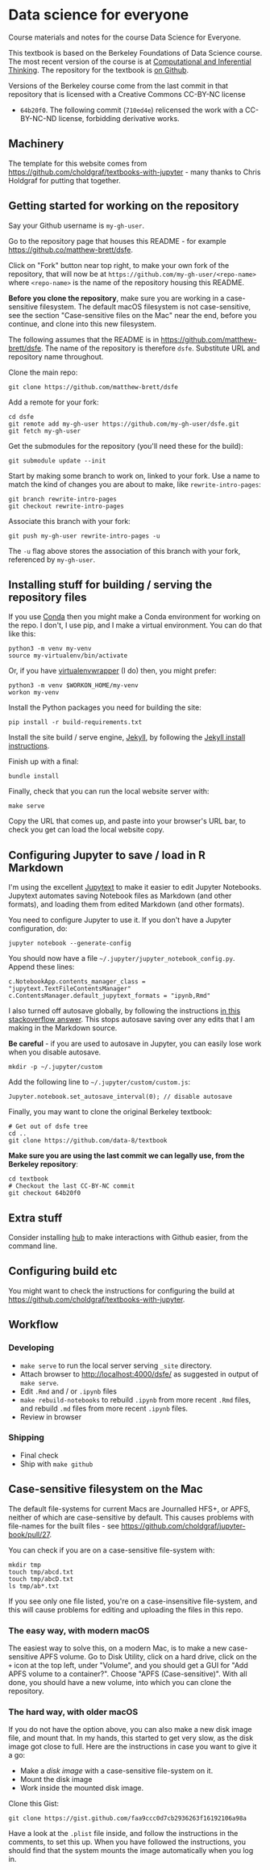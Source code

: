 # Data science for everyone

Course materials and notes for the course Data Science for Everyone.

This textbook is based on the Berkeley Foundations of Data Science
course. The most recent version of the course is at [Computational and
Inferential Thinking](https://www.inferentialthinking.com).  The
repository for the textbook is [on
Github](https://github.com/data8/textbook).

Versions of the Berkeley course come from the last commit in that
repository that is licensed with a Creative Commons CC-BY-NC license
- `64b20f0`.  The following commit (`710ed4e`) relicensed the work
with a CC-BY-NC-ND license, forbidding derivative works.

## Machinery

The template for this website comes from
<https://github.com/choldgraf/textbooks-with-jupyter> - many thanks to
Chris Holdgraf for putting that together.

## Getting started for working on the repository

Say your Github username is `my-gh-user`.

Go to the repository page that houses this README - for example <https://github.co/matthew-brett/dsfe>.

Click on "Fork" button near top right, to make your own fork of the
repository, that will now be at `https://github.com/my-gh-user/<repo-name>` where `<repo-name>` is the name of the repository housing this README.

**Before you clone the repository**, make sure you are working in
a case-sensitive filesystem.  The default macOS filesystem is not
case-sensitive, see the section "Case-sensitive files on the Mac" near
the end, before you continue, and clone into this new filesystem.

The following assumes that the README is in
<https://github.com/matthew-brett/dsfe>.  The name of the repository is
therefore `dsfe`.  Substitute URL and repository name throughout.

Clone the main repo:

```
git clone https://github.com/matthew-brett/dsfe
```

Add a remote for your fork:

```
cd dsfe
git remote add my-gh-user https://github.com/my-gh-user/dsfe.git
git fetch my-gh-user
```

Get the submodules for the repository (you'll need these for the
build):

```
git submodule update --init
```

Start by making some branch to work on, linked to your fork.  Use
a name to match the kind of changes you are about to make, like
`rewrite-intro-pages`:

```
git branch rewrite-intro-pages
git checkout rewrite-intro-pages
```

Associate this branch with your fork:

```
git push my-gh-user rewrite-intro-pages -u
```

The `-u` flag above stores the association of this branch with your
fork, referenced by `my-gh-user`.

## Installing stuff for building / serving the repository files

If you use [Conda](https://conda.io/docs) then you might make a Conda
environment for working on the repo.  I don't, I use pip, and I make
a virtual environment.  You can do that like this:

```
python3 -m venv my-venv
source my-virtualenv/bin/activate
```

Or, if you have
[virtualenvwrapper](https://virtualenvwrapper.readthedocs.io/en/stable/)
(I do) then, you might prefer:

```
python3 -m venv $WORKON_HOME/my-venv
workon my-venv
```

Install the Python packages you need for building the site:

```
pip install -r build-requirements.txt
```

Install the site build / serve engine, [Jekyll](https://jekyllrb.com),
by following the [Jekyll install
instructions](https://jekyllrb.com/docs/installation).

Finish up with a final:

```
bundle install
```

Finally, check that you can run the local website server with:

```
make serve
```

Copy the URL that comes up, and paste into your browser's URL bar, to
check you get can load the local website copy.

## Configuring Jupyter to save / load in R Markdown

I'm using the excellent [Jupytext](https://github.com/mwouts/jupytext)
to make it easier to edit Jupyter Notebooks.  Jupytext automates
saving Notebook files as Markdown (and other formats), and loading
them from edited Markdown (and other formats).

You need to configure Jupyter to use it.  If you don't have a Jupyter
configuration, do:

```
jupyter notebook --generate-config
```

You should now have a file `~/.jupyter/jupyter_notebook_config.py`.
Append these lines:

```
c.NotebookApp.contents_manager_class = "jupytext.TextFileContentsManager"
c.ContentsManager.default_jupytext_formats = "ipynb,Rmd"
```

I also turned off autosave globally, by following the instructions [in
this stackoverflow answer](https://stackoverflow.com/a/45980165).
This stops autosave saving over any edits that I am making in the
Markdown source.

**Be careful** - if you are used to autosave in Jupyter, you can
easily lose work when you disable autosave.

```
mkdir -p ~/.jupyter/custom
```

Add the following line to `~/.jupyter/custom/custom.js`:

```
Jupyter.notebook.set_autosave_interval(0); // disable autosave
```

Finally, you may want to clone the original Berkeley textbook:

```
# Get out of dsfe tree
cd ..
git clone https://github.com/data-8/textbook
```

**Make sure you are using the last commit we can legally use, from the
Berkeley repository**:

```
cd textbook
# Checkout the last CC-BY-NC commit
git checkout 64b20f0
```

## Extra stuff

Consider installing [hub](https://github.com/github/hub) to make
interactions with Github easier, from the command line.

## Configuring build etc

You might want to check the instructions for configuring the build at
<https://github.com/choldgraf/textbooks-with-jupyter>.

## Workflow

### Developing

* `make serve` to run the local server serving `_site` directory.
* Attach browser to <http://localhost:4000/dsfe/> as suggested in
  output of `make serve`.
* Edit `.Rmd` and / or `.ipynb` files
* `make rebuild-notebooks` to rebuild `.ipynb` from more recent `.Rmd`
  files, and rebuild `.md` files from more recent `.ipynb` files.
* Review in browser

### Shipping

* Final check
* Ship with `make github`

## Case-sensitive filesystem on the Mac

The default file-systems for current Macs are Journalled HFS+, or
APFS, neither of which are case-sensitive by default.  This causes
problems with file-names for the built files - see
<https://github.com/choldgraf/jupyter-book/pull/27>.

You can check if you are on a case-sensitive file-system with:

```
mkdir tmp
touch tmp/abcd.txt
touch tmp/abcD.txt
ls tmp/ab*.txt
```

If you see only one file listed, you're on a case-insensitive
file-system, and this will cause problems for editing and uploading
the files in this repo.

### The easy way, with modern macOS

The easiest way to solve this, on a modern Mac, is to make a new
case-sensitive APFS volume.  Go to Disk Utility, click on a hard
drive, click on the `+` icon at the top left, under "Volume", and you
should get a GUI for "Add APFS volume to a container?".  Choose "APFS
(Case-sensitive)".  With all done, you should have a new volume, into which you can clone the repository.

### The hard way, with older macOS

If you do not have the option above, you can also make a new disk image file, and mount that.  In my hands, this started to get very slow, as the disk image got close to full.  Here are the instructions in case you want to give it a go:

* Make a *disk image* with a case-sensitive file-system on it.
* Mount the disk image
* Work inside the mounted disk image.

Clone this Gist:

```
git clone https://gist.github.com/faa9ccc0d7cb2936263f16192106a98a
```

Have a look at the `.plist` file inside, and follow the instructions
in the comments, to set this up.  When you have followed the
instructions, you should find that the system mounts the image
automatically when you log in.
